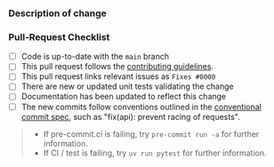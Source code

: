 <!--
  😀 Wonderful!  Thank you for opening a pull request.

  By submitting this pull request, you agree to follow our [Code of Conduct](https://github.com/34j/array-api-negative-index/blob/main/.github/CODE_OF_CONDUCT.md).

  Please fill in the information below to expedite the review
  and (hopefully) merge of your change.
-->

### Description of change

<!--
  Please be clear and concise what the change is intended to do,
  why this change is needed, and how you've verified that it
  corrects what you intended.

  In some cases it may be helpful to include the current behavior
  and the new behavior.

  If the change is related to an open issue, you can link it here.
  If you include `Fixes #0000` (replacing `0000` with the issue number)
  when this is merged it will automatically mark the issue as fixed and
  close it.
-->

### Pull-Request Checklist

<!--
  Please make sure to review and check all of the following to merge this PR.

  Note that there is no problem if they are not checked when this PR is created.

  If an item is not applicable, you can add "N/A" to the end.
-->

- [ ] Code is up-to-date with the `main` branch
- [ ] This pull request follows the [contributing guidelines](https://github.com/34j/array-api-negative-index/blob/main/CONTRIBUTING.md).
- [ ] This pull request links relevant issues as `Fixes #0000`
- [ ] There are new or updated unit tests validating the change
- [ ] Documentation has been updated to reflect this change
- [ ] The new commits follow conventions outlined in the [conventional commit spec](https://www.conventionalcommits.org/en/v1.0.0/), such as "fix(api): prevent racing of requests".

> - If pre-commit.ci is failing, try `pre-commit run -a` for further information.
> - If CI / test is failing, try `uv run pytest` for further information.

<!--
  🎉 Thank you for contributing!
-->
